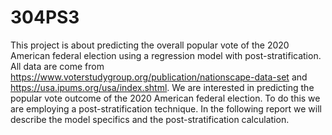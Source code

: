# 304PS3
This project is about predicting the overall popular vote of the 2020 American federal election using a regression model with post-stratification.
All data are come from https://www.voterstudygroup.org/publication/nationscape-data-set and https://usa.ipums.org/usa/index.shtml.
We are interested in predicting the popular vote outcome of the 2020 American federal election. To do this we are employing a post-stratification technique. In the following report we will describe the model specifics and the post-stratification calculation.
